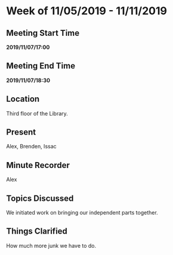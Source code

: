 # Week of 11/05/2019 - 11/11/2019

## Meeting Start Time

**2019/11/07/17:00**

## Meeting End Time

**2019/11/07/18:30**

## Location

Third floor of the Library.

## Present

Alex, Brenden, Issac

## Minute Recorder

Alex

## Topics Discussed

We initiated work on bringing our independent parts together.

## Things Clarified

How much more junk we have to do.
